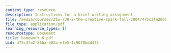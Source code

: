 ```yaml
---
content_type: resource
description: Instructions for a brief writing assignment.
file: /media/courses/21w-730-2-the-creative-spark-fall-2004/475c3fa286bae82aefe51c9070bdd4f5_homework_6.pdf
file_type: application/pdf
learning_resource_types: []
resourcetype: Document
title: homework_6.pdf
uid: 475c3fa2-86ba-e82a-efe5-1c9070bdd4f5
---
```

